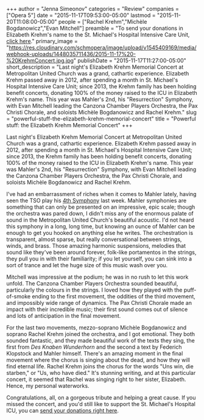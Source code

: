 +++
author = "Jenna Simeonov"
categories = "Review"
companies = ["Opera 5"]
date = "2015-11-17T09:53:00-05:00"
lastmod = "2015-11-20T11:08:00-05:00"
people = ["Rachel Krehm","Michèle Bogdanowicz","Evan Mitchell"]
preamble = "To send your donations in Elizabeth Krehm's name to the St. Michael's Hospital Intensive Care Unit, [click here](https://goo.gl/adPXDH)."
primary_image = "https://res.cloudinary.com/schmopera/image/upload/v1545409169/media/webhook-uploads/1448035711436/2015-11-17%20-%20KrehmConcert.jpg.jpg"
publishDate = "2015-11-17T11:27:00-05:00"
short_description = "Last night&#039;s Elizabeth Krehm Memorial Concert at Metropolitan United Church was a grand, cathartic experience. Elizabeth Krehm passed away in 2012, after spending a month in St. Michael&#039;s Hospital Intensive Care Unit; since 2013, the Krehm family has been holding benefit concerts, donating 100% of the money raised to the ICU in Elizabeth Krehm&#039;s name. This year was Mahler&#039;s 2nd, his &quot;Resurrection&quot; Symphony, with Evan Mitchell leading the Canzona Chamber Players Orchestra, the Pax Christi Chorale, and soloists Michèle Bogdanowicz and Rachel Krehm."
slug = "powerful-stuff-the-elizabeth-krehm-memorial-concert"
title = "Powerful stuff: the Elizabeth Krehm Memorial Concert"
+++

Last night's Elizabeth Krehm Memorial Concert at Metropolitan United Church was a grand, cathartic experience. Elizabeth Krehm passed away in 2012, after spending a month in St. Michael's Hospital Intensive Care Unit; since 2013, the Krehm family has been holding benefit concerts, donating 100% of the money raised to the ICU in Elizabeth Krehm's name. This year was Mahler's 2nd, his "Resurrection" Symphony, with Evan Mitchell leading the Canzona Chamber Players Orchestra, the Pax Christi Chorale, and soloists Michèle Bogdanowicz and Rachel Krehm.

I've had an embarrassment of riches when it comes to Mahler lately, having seen the TSO play his [4th Symphony](/in-review-mahler-other-beauties-at-the-tso/) last week. Mahler symphonies are something that can only be presented on an impressive, epic scale; though the orchestra was pared down, I didn't miss any of the enormous palate of sound in the Metropolitan United Church's beautiful acoustic. I'd not heard this symphony in a long, long time, but knowing an ounce of Mahler can be enough to get you hooked on anything else he writes. The orchestration is transparent, almost sparse, but really conversational between strings, winds, and brass. Those amazing harmonic suspensions, melodies that sound like they've been around forever, folk-like portamentos in the strings, they pull you in with their familiarity; if you let yourself, you can sink into a sort of trance and let the huge size of this music wash over you.

Mitchell was impressive at the podium; he was in no rush to let this work unfold. The Canzona Chamber Players Orchestra sounded beautiful, particularly the colours in the strings. I loved how they played with the puff-of-smoke ending to the first movement, the oddities of the third movement, and impossibly wide range of dynamics. The Pax Christi Chorale made an impact with their incredible music; their first sound comes out of silence and lots of anticipation in the final movement.

For the last two movements, mezzo-soprano Michèle Bogdanowicz and soprano Rachel Krehm joined the orchestra, and I got emotional. They both sounded fantastic, and they made beautiful work of the texts they sing, the first from *Des Knaben Wunderhorn* and the second a text by Federich Klopstock and Mahler himself. There's an amazing moment in the final movement where the chorus is singing about the dead, and how they will find eternal life. Rachel Krehm joins the chorus for the words "Uns win, die starben," or "Us, who have died." It's stunning writing, and at this particular concert, it seemed that Rachel was singing right to her sister, Elizabeth. Hence, my personal waterworks. 

Congratulations, all, on a gorgeous tribute and helping a great cause. If you missed the concert, and you'd still like to support the St. Michael's Hospital ICU, you can [send your donations right here](https://goo.gl/adPXDH).

